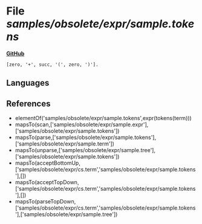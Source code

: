 # File _samples/obsolete/expr/sample.tokens_
**[GitHub](https://github.com/softlang/yas/blob/master/samples/obsolete/expr/sample.tokens)**
```
[zero, '+', succ, '(', zero, ')'].
```

## Languages

## References
* elementOf('samples/obsolete/expr/sample.tokens',expr(tokens(term)))
* mapsTo(scan,['samples/obsolete/expr/sample.expr'],['samples/obsolete/expr/sample.tokens'])
* mapsTo(parse,['samples/obsolete/expr/sample.tokens'],['samples/obsolete/expr/sample.term'])
* mapsTo(unparse,['samples/obsolete/expr/sample.tree'],['samples/obsolete/expr/sample.tokens'])
* mapsTo(acceptBottomUp,['samples/obsolete/expr/cs.term','samples/obsolete/expr/sample.tokens'],[])
* mapsTo(acceptTopDown,['samples/obsolete/expr/cs.term','samples/obsolete/expr/sample.tokens'],[])
* mapsTo(parseTopDown,['samples/obsolete/expr/cs.term','samples/obsolete/expr/sample.tokens'],['samples/obsolete/expr/sample.tree'])
